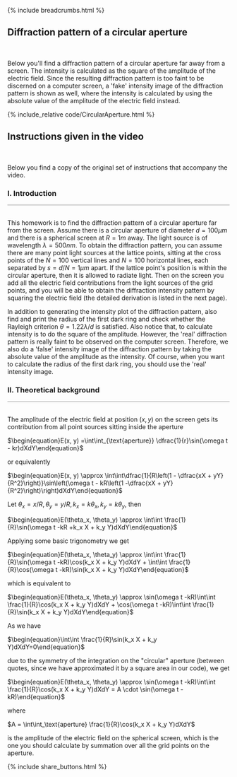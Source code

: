 {% include breadcrumbs.html %}

## Diffraction pattern of a circular aperture 
<div class="header_line"><br/></div>

Below you'll find a diffraction pattern of a circular aperture far away from a screen. 
The intensity is calculated as the square of the amplitude of the electric field. 
Since the resulting diffraction pattern is too faint to be discerned on a computer screen, 
a 'fake' intensity image of the diffraction pattern is shown as well, where the intensity
is calculated by using the absolute value of the amplitude of the electric field instead.

{% include_relative code/CircularAperture.html %}

<p style="clear:both;"></p>

## Instructions given in the video
<div class="header_line"><br/></div>

Below you find a copy of the original set of instructions that accompany the video.

### I. Introduction
<div style="border-top: 1px solid #999999"><br/></div>

This homework is to find the diffraction pattern of a circular aperture far from the screen. Assume there
is a circular aperture of diameter $d=100 \mu m$ and there is a spherical screen at $R=1m$ away. The light source is
of wavelength $\lambda=500nm$. To obtain the diffraction pattern, you can assume there are many point light sources
at the lattice points, sitting at the cross points of the $N=100$ vertical lines and $N=100$ horizontal lines, each 
separated by $s=d/N=1\mu m$ apart. If the lattice point's position is within the circular aperture, then it is allowed
to radiate light. Then on the screen you add all the electric field contributions from the light sources of the grid points, 
and you  will be able to obtain the diffraction intensity pattern by squaring the electric field (the detailed derivation is
listed in the next page). 

In addition to generating the intensity plot of the diffraction pattern, also find and print the
radius of the first dark ring and check whether the Rayleigh criterion $\theta=1.22\lambda / d$ is satisfied. Also notice
that, to calculate intensity is to do the square of the amplitude. However, the 'real' diffraction pattern is really
faint to be observed on the computer screen. Therefore, we also do a 'false' intensity image of the diffraction pattern
by taking the absolute value of the amplitude as the intensity. Of course, when you want to calculate the 
radius of the first dark ring, you should use the 'real' intensity image.

### II. Theoretical background
<div style="border-top: 1px solid #999999"><br/></div>

The amplitude of the electric field at position $(x, y)$ on the screen gets its contribution from all point
sources sitting inside the aperture

$\begin{equation}E(x, y) =\int\int_{\text{aperture}} \dfrac{1}{r}\sin(\omega t - kr)dXdY\end{equation}$

or equivalently

$\begin{equation}E(x, y) \approx \int\int\dfrac{1}{R\left(1 - \dfrac{xX + yY}{R^2}\right)}\sin\left(\omega t - kR\left(1 -\dfrac{xX + yY}{R^2}\right)\right)dXdY\end{equation}$

Let $\theta_x=x/R, \theta_y=y/R, k_x=k\theta_x, k_y=k\theta_y$, then

$\begin{equation}E(\theta_x, \theta_y) \approx \int\int \frac{1}{R}\sin(\omega t -kR +k_x X + k_y Y)dXdY\end{equation}$

Applying some basic trigonometry we get

$\begin{equation}E(\theta_x, \theta_y) \approx \int\int \frac{1}{R}\sin(\omega t -kR)\cos(k_x X + k_y Y)dXdY + \int\int \frac{1}{R}\cos(\omega t -kR)\sin(k_x X + k_y Y)dXdY\end{equation}$

which is equivalent to

$\begin{equation}E(\theta_x, \theta_y) \approx \sin(\omega t -kR)\int\int \frac{1}{R}\cos(k_x X + k_y Y)dXdY + \cos(\omega t -kR)\int\int \frac{1}{R}\sin(k_x X + k_y Y)dXdY\end{equation}$

As we have

$\begin{equation}\int\int \frac{1}{R}\sin(k_x X + k_y Y)dXdY=0\end{equation}$ 

due to the symmetry of the integration on the "circular" aperture 
(between quotes, since we
have approximated it by a square area in our code), we get

$\begin{equation}E(\theta_x, \theta_y) \approx \sin(\omega t -kR)\int\int \frac{1}{R}\cos(k_x X + k_y Y)dXdY = A \cdot \sin(\omega t -kR)\end{equation}$

where

$A = \int\int_\text{aperture} \frac{1}{R}\cos(k_x X + k_y Y)dXdY$

is the amplitude of the electric field on the spherical screen, which is 
the one you should calculate by summation over all the grid points on the aperture.

<p style="clear: both;"></p>

{% include share_buttons.html %}